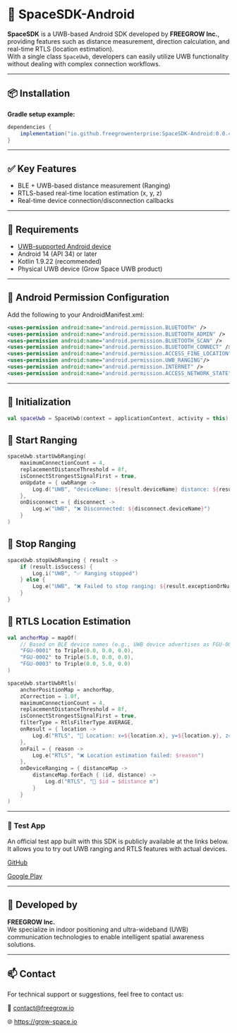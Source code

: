 # 📡 SpaceSDK-Android

**SpaceSDK** is a UWB-based Android SDK developed by **FREEGROW Inc.**, providing features such as distance measurement, direction calculation, and real-time RTLS (location estimation).  
With a single class `SpaceUwb`, developers can easily utilize UWB functionality without dealing with complex connection workflows.

---

## 📦 Installation

**Gradle setup example:**

```groovy
dependencies {
    implementation("io.github.freegrowenterprise:SpaceSDK-Android:0.0.4")
}
```

---

## ✅ Key Features
- BLE + UWB-based distance measurement (Ranging)
- RTLS-based real-time location estimation (x, y, z)
- Real-time device connection/disconnection callbacks

---

## 🔧 Requirements
- [UWB-supported Android device](https://blog.naver.com/growdevelopers/223812647964)
- Android 14 (API 34) or later
- Kotlin 1.9.22 (recommended)
- Physical UWB device (Grow Space UWB product)

---

## 📑 Android Permission Configuration

Add the following to your AndroidManifest.xml:

```xml
<uses-permission android:name="android.permission.BLUETOOTH" />
<uses-permission android:name="android.permission.BLUETOOTH_ADMIN" />
<uses-permission android:name="android.permission.BLUETOOTH_SCAN" />
<uses-permission android:name="android.permission.BLUETOOTH_CONNECT" />
<uses-permission android:name="android.permission.ACCESS_FINE_LOCATION" />
<uses-permission android:name="android.permission.UWB_RANGING"/>
<uses-permission android:name="android.permission.INTERNET" />
<uses-permission android:name="android.permission.ACCESS_NETWORK_STATE" />
```

---

## 🧱 Initialization

```kotlin
val spaceUwb = SpaceUwb(context = applicationContext, activity = this)
```

## 🚀 Start Ranging
```kotlin
spaceUwb.startUwbRanging(
    maximumConnectionCount = 4,
    replacementDistanceThreshold = 8f,
    isConnectStrongestSignalFirst = true,
    onUpdate = { uwbRange ->
        Log.d("UWB", "deviceName: ${result.deviceName} distance: ${result.distance}m, azimuth: ${result.azimuth}, elevation: ${result.elevation}")
    },
    onDisconnect = { disconnect ->
        Log.w("UWB", "❌ Disconnected: ${disconnect.deviceName}")
    }
)
```

## 🛑 Stop Ranging
```kotlin
spaceUwb.stopUwbRanging { result ->
    if (result.isSuccess) {
        Log.i("UWB", "✅ Ranging stopped")
    } else {
        Log.e("UWB", "❌ Failed to stop ranging: ${result.exceptionOrNull()?.message}")
    }
}
```

## 📍 RTLS Location Estimation
```kotlin
val anchorMap = mapOf(
    // Based on BLE device names (e.g., UWB device advertises as FGU-0001)
    "FGU-0001" to Triple(0.0, 0.0, 0.0),
    "FGU-0002" to Triple(5.0, 0.0, 0.0),
    "FGU-0003" to Triple(0.0, 5.0, 0.0)
)

spaceUwb.startUwbRtls(
    anchorPositionMap = anchorMap,
    zCorrection = 1.0f,
    maximumConnectionCount = 4,
    replacementDistanceThreshold = 8f,
    isConnectStrongestSignalFirst = true,
    filterType = RtlsFilterType.AVERAGE,
    onResult = { location ->
        Log.d("RTLS", "📍 Location: x=${location.x}, y=${location.y}, z=${location.z}")
    },
    onFail = { reason ->
        Log.e("RTLS", "❌ Location estimation failed: $reason")
    },
    onDeviceRanging = { distanceMap ->
        distanceMap.forEach { (id, distance) ->
            Log.d("RTLS", "📡 $id → $distance m")
        }
    }
)
```

---

### 📱 Test App

An official test app built with this SDK is publicly available at the links below.
It allows you to try out UWB ranging and RTLS features with actual devices.

[GitHub](https://github.com/freegrowenterprise/SpaceSDK-Android-TestApp)

[Google Play](https://play.google.com/store/apps/details?id=com.growspace.testapp&pcampaignid=web_share)

 ---

## 🏢 Developed by

**FREEGROW Inc.**  
We specialize in indoor positioning and ultra-wideband (UWB) communication technologies to enable intelligent spatial awareness solutions.


---

## 📫 Contact

For technical support or suggestions, feel free to contact us:

📮 contact@freegrow.io

🌐 https://grow-space.io

